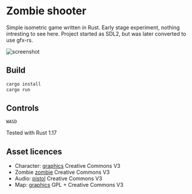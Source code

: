 # Zombie shooter

Simple isometric game written in Rust. Early stage experiment, nothing intresting to see here.
Project started as SDL2, but was later converted to use gfx-rs.

![screenshot](http://laastine.kapsi.fi/kuvat/zombieshooter.png)

## Build

```bash
cargo install
cargo run
```

## Controls

`WASD`

Tested with Rust 1.17

## Asset licences

* Character: [graphics](http://opengameart.org/content/tmim-heroine-bleeds-game-art) Creative Commons V3
* Zombie [zombie](http://opengameart.org/content/zombie-sprites) Creative Commons V3
* Audio: [pistol](http://opengameart.org/content/chaingun-pistol-rifle-shotgun-shots) Creative Commons V3
* Map: [graphics](http://opengameart.org/content/tiled-terrains) GPL + Creative Commons V3
